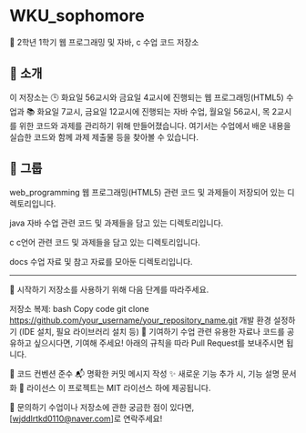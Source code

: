 # WKU_sophomore

📘 2학년 1학기 웹 프로그래밍 및 자바, c 수업 코드 저장소

🚀 소개
--------------------------------
이 저장소는 🕒 화요일 56교시와 금요일 4교시에 진행되는 웹 프로그래밍(HTML5) 수업과 📚 화요일 7교시, 금요일 12교시에 진행되는 자바 수업, 월요일 56교시, 목 2교시를 위한 코드와 과제를 관리하기 위해 만들어졌습니다. 여기서는 수업에서 배운 내용을 실습한 코드와 함께 과제 제출물 등을 찾아볼 수 있습니다.

📁 그룹
--------------------------------
web_programming
웹 프로그래밍(HTML5) 관련 코드 및 과제들이 저장되어 있는 디렉토리입니다.

java
자바 수업 관련 코드 및 과제들을 담고 있는 디렉토리입니다.

c
c언어 관련 코드 및 과제들을 담고 있는 디렉토리입니다.

docs
수업 자료 및 참고 자료를 모아둔 디렉토리입니다.

--------------------------------
🌟 시작하기
저장소를 사용하기 위해 다음 단계를 따라주세요.

저장소 복제:
bash
Copy code
git clone https://github.com/your_username/your_repository_name.git
개발 환경 설정하기 (IDE 설치, 필요 라이브러리 설치 등)
👐 기여하기
수업 관련 유용한 자료나 코드를 공유하고 싶으시다면, 기여해 주세요! 아래의 규칙을 따라 Pull Request를 보내주시면 됩니다.

📝 코드 컨벤션 준수
📬 명확한 커밋 메시지 작성
✨ 새로운 기능 추가 시, 기능 설명 문서화
📜 라이선스
이 프로젝트는 MIT 라이선스 하에 제공됩니다.

📩 문의하기
수업이나 저장소에 관한 궁금한 점이 있다면, [wjddlrtkd0110@naver.com]로 연락주세요!
